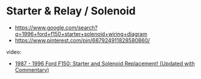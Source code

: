 # Starter & Relay / Solenoid
- https://www.google.com/search?q=1996+ford+f150+starter+solenoid+wiring+diagram
- https://www.pinterest.com/pin/687924911828580860/

video:
- [1987 - 1996 Ford F150: Starter and Solenoid Replacement! (Updated with Commentary)](https://youtu.be/2zVvz0gTiDE)

